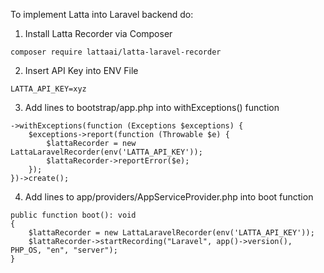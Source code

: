 To implement Latta into Laravel backend do:

1. Install Latta Recorder via Composer

```
composer require lattaai/latta-laravel-recorder
```

2. Insert API Key into ENV File

```
LATTA_API_KEY=xyz
```

3. Add lines to bootstrap/app.php into withExceptions() function

```
->withExceptions(function (Exceptions $exceptions) {
    $exceptions->report(function (Throwable $e) {
        $lattaRecorder = new LattaLaravelRecorder(env('LATTA_API_KEY'));
        $lattaRecorder->reportError($e);
    });
})->create();
```

4. Add lines to app/providers/AppServiceProvider.php into boot function

```
public function boot(): void
{
    $lattaRecorder = new LattaLaravelRecorder(env('LATTA_API_KEY'));
    $lattaRecorder->startRecording("Laravel", app()->version(), PHP_OS, "en", "server");
}
```